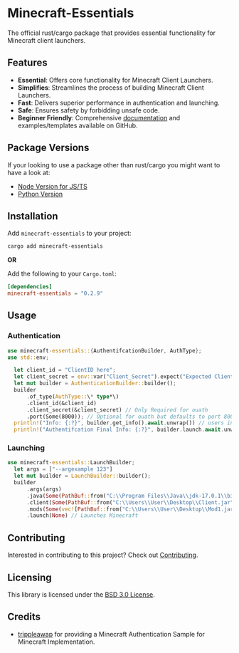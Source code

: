 # Minecraft-Essentials

The official rust/cargo package that provides essential functionality for Minecraft client launchers.

## Features

- **Essential**: Offers core functionality for Minecraft Client Launchers.
- **Simplifies**: Streamlines the process of building Minecraft Client Launchers.
- **Fast**: Delivers superior performance in authentication and launching.
- **Safe**: Ensures safety by forbidding unsafe code.
- **Beginner Friendly**: Comprehensive [documentation][Docs] and examples/templates available on GitHub.

## Package Versions
If your looking to use a package other than rust/cargo you might want to have a look at:

- [Node Version for JS/TS][Node]
- [Python Version][Python]

## Installation

Add `minecraft-essentials` to your project:

```sh
cargo add minecraft-essentials
```

**OR**

Add the following to your `Cargo.toml`:

```toml
[dependencies]
minecraft-essentials = "0.2.9"
```

## Usage

### Authentication
```rust
use minecraft-essentials::{AuthentifcationBuilder, AuthType};
use std::env;

  let client_id = "ClientID here";
  let client_secret = env::var("Client_Secret").expect("Expected Client Secret.");
  let mut builder = AuthenticationBuilder::builder();
  builder
      .of_type(AuthType::\* type*\)
      .client_id(&client_id)
      .client_secret(&client_secret) // Only Required for ouath
      .port(Some(8000)); // Optional for ouath but defaults to port 8000
  println!("Info: {:?}", builder.get_info().await.unwrap()) // users info 
  println!("Authentifcation Final Info: {:?}", builder.launch.await.unwrap()) // for your launcher.
```

### Launching
```rust
use minecraft-essentials::LaunchBuilder;
  let args = ["--argexample 123"]
  let mut builder = LaunchBuilder::builder();
  builder
      .args(args)
      .java(Some(PathBuf::from("C:\\Program Files\\Java\\jdk-17.0.1\\bin\\java.exe"))) // Custom Java Path for custom java
      .client(Some(PathBuf::from("C:\\Users\\User\\Desktop\\Client.jar"))) // Minecraft Client Path for custom client
      .mods(Some(vec![PathBuf::from("C:\\Users\\User\\Desktop\\Mod1.jar"), PathBuf::from("C:\\Users\\User\\Desktop\\Mod2.jar")])) // Custom Mods Path for custom mods (Optional)
      .launch(None) // Launches Minecraft
```

## Contributing

Interested in contributing to this project? Check out [Contributing](./contributing.md).

## Licensing

This library is licensed under the [BSD 3.0 License](./LICENSE).

## Credits

- [trippleawap](https://github.com/trippleawap) for providing a Minecraft Authentication Sample for Minecraft Implementation.


<!-- Links -->

[Docs]: https://docs.rs/minecraft-Essentials
[Node]: https://github.com/minecraft-essentials/Node
[Python]: https://github.com/minecraft-essentials/Python
[Roadmap]: https://github.com/orgs/minecraft-essentials/projects/1